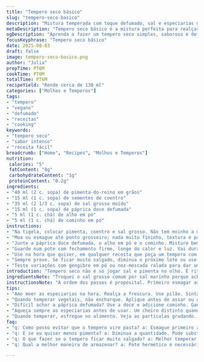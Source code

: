 ```yaml
---
title: "Tempero seco básico"
slug: "tempero-seco-basico"
description: "Mistura temperada com toque defumado, sal e especiarias moídas que realça qualquer prato. Fácil de fazer, dura até três meses em pote fechado. Ideal para quem curte sabor intenso, sem frescura, sem produtos animais ou glúten. Dá pra usar em legumes, proteínas veganas ou carnes, só ajustar o tempo e o calor em cada caso. Troque ingredientes pra variar, acompanha na cozinha com prazer e cuidado."
metaDescription: "Tempero seco básico é a mistura perfeita para realçar qualquer prato com aroma e sabor. Dura até três meses em pote fechado."
ogDescription: "Aprenda a fazer um tempero seco simples, saboroso e defumado; ideal para dar um toque especial em carnes e legumes."
focusKeyphrase: "Tempero seco básico"
date: 2025-08-03
draft: false
image: tempero-seco-basico.png
author: "Julia"
prepTime: PT6M
cookTime: PT0M
totalTime: PT6M
recipeYield: "Rende cerca de 130 ml"
categories: ["Molhos e Temperos"]
tags:
- "tempero"
- "vegano"
- "defumado"
- "receitas"
- "cooking"
keywords:
- "tempero seco"
- "sabor intenso"
- "receita fácil"
breadcrumb: ["Home", "Recipes", "Molhos e Temperos"]
nutrition: 
 calories: "5"
 fatContent: "0g"
 carbohydrateContent: "1g"
 proteinContent: "0.2g"
ingredients:
- "40 ml (2 c. sopa) de pimenta-do-reino em grãos"
- "15 ml (1 c. sopa) de sementes de coentro"
- "35 ml (2 1/3 c. sopa) de sal grosso moído"
- "15 ml (1 c. sopa) de páprica doce defumada"
- "5 ml (1 c. chá) de alho em pó"
- "5 ml (1 c. chá) de cominho em pó"
instructions:
- "Na tigela, colocar pimenta, coentro e sal grosso. Não tem moinho a mão? Um pilão, faca, ou processador ajudam. Coloque aos poucos, atenção para não virar pasta."
- "Moa ou esmague até ponto grosseiro; nada muito fininho, textura é parte do charme. Mantém crocância e aromas que saltam no paladar."
- "Junte a páprica doce defumada, o alho em pó e o cominho. Misture bem com colher ou as mãos - sentindo a textura é fundamental."
- "Guarde num pote com fechamento firme, longe do calor e luz. Vai durar 2 a 3 meses, às vezes até mais, dependendo do clima e cuidados."
- "Use na hora que quiser, em qualquer receita que peça um tempero com personalidade, mas sem complicação. Em carnes, deixar agir pelo menos meia hora; em vegetais, aplicar direto antes de assar para crocância maior."
- "Sempre prove. Se ficar muito salgado, diminua o próximo lote ou use menos na aplicação. Se sentir falta de um torado, dê uma leve tostada nas sementes antes de moer – aroma explode."
- "Teste variações com gengibre em pó ou noz-moscada ralada para dar um toque diferente e inesperado."
introduction: "Tempero seco não é só jogar sal e pimenta no olho. É ritmo, crocância, cheiro que abre a cozinha. Já fiz umas dez versões dessa mistura, aprendi que textura faz diferença; muito fininho vira pó, perde personalidade. A combinação de pimenta e coentro moídos na hora desperta um aroma que só quem cozinha sabe reconhecer. Tem paprika doce defumada que vira herói escondido, aquele brilho vermelho e sabor marcante. Alho em pó, cominho, toque final que traz complexidade sem precisar de frescura. Guardar bem é desafio. Um pote hermético é parceiro de longa data. Não gostam de pimenta? Reduza, substitua por açafrão ou ervas secas. O legal é experimentar, porque cada uso muda o papo, do feijão à proteína vegetal. Calor importa: o cheiro quando tosta muda tudo, e o sal ajuda a destacar cada passo. Aprendi porque perdi pratos por exagerar no sal, e também pela falta dele. Agora: testar e sentir, não tem mágica melhor."
ingredientsNote: "Troquei o sal grosso comum por sal marinho porque acho que destaca mais o sabor, mas isso é gosto. A páprica aqui é doce defumada, bem diferente da normal, que você encontra com facilidade em lojas de temperos ou mercados bem abastecidos - se não achar, substitua por páprica normal e uma pitada de cominho, já que ele acrescenta uma profundidade terrosa que o defumado dá. Pimenta-do-reino na medida menor que a original porque a pimenta brasileira costuma ser mais pungente. Cominho adiciona um aroma de especiaria que equilibra o doce do paprika. Alho em pó é mais prático que pó de cebola, que usei antes e achei que na mistura perde a força e fica meio áspero ao mastigar. Gosto de usar especiarias inteiras pra moer, fica mais vibrante e fresco. Dica: comprar especiarias a granel, tostar um pouco antes de moer realça o aroma, e a textura faz diferença pro tempero pegar melhor nos alimentos. Se quiser um toque mais cítrico, na próxima vez subtraia um pouco do cominho e inclua raspas de limão desidratadas – experiência pessoal que funciona na carne e vegetal."
instructionsNote: "A ordem dos passos é proposital. Primeiro esmagar as maiores, as sementes, para não virar pasta ou farinha que não tem graça. Usar pilão ajuda a sentir o ponto da mistura. Misturar os pós último evita que fiquem embolotados. Não moer tudo junto porque perde a textura tão importante para pegar nos ingredientes quando temperar. Guardar logo que pronta, evitar a umidade que mata sabor e textura. Cada vez que abre o pote o contato com ar e umidade pode acelerar a perda de aromas, então melhor um pote pequeno, que acabe rápido. Na hora de usar, esfregar no alimento para a crocância aderir – tempere com as mãos limpas e observe as partículas grudando. Se depois do tempo a mistura não estiver com cheiro forte, é bom tostar levemente as sementes antes, sem queimar – som do estouro já indica. Errar no sal? Melhor colocar após o cozimento para ajustar que na mistura, que fica difícil retirar. Consistência não pode ficar nem fina nem grosseira demais, textura é a alma do negócio. Engana muita gente, mas o vegetal temperado precisa de menos tempo que proteína animal para não queimar, o que demanda atenção e refino na aplicação."
tips:
- "Amo moer as especiarias na hora. Realça a frescura. Use pilão. Sinta a textura. É diferente de comprar já moído. Frescor é tudo na cozinha. Tostar levemente as sementes antes, ah, faz diferença. Aroma explode. Dica: moagem grosseira garante que o tempero grude bem nos alimentos."
- "Quando temperar vegetais, não encharque. Aplique antes de assar ou grelhar. Crocância é a chave. Carnes, deixar descansar meia hora pra absorver bem. Não exagere no sal. O equilíbrio é essencial. Se errar, fácil, ajuste na próxima leva. Aprendi a lição com pratos excessivamente salgados."
- "Difícil achar a páprica defumada? Use a doce e adicione cominho. Ganha sabor terroso. O alho em pó também é prático, não deixa a mistura áspera como cebola. A consistência? Nem muito fina, nem muito grosseira. Textura é a alma do tempero."
- "Aqueça sempre as especiarias antes de usar. Um cheiro distinto quando tosta muda a experiência. E cuidado com o armazenamento. Um pote hermético é vital para conservar. Se abrir muito, o aroma se vai. Melhor usar potes pequenos, assim acaba rápido."
- "Quando temperar, esfregue no alimento. Veja as partículas grudando. Muito importante. Temperar com mãos limpas; observe cada detalhe. Se a mistura não cheirar quando abrir o pote, toste as sementes um pouco. Não queime, só lembre do som do estouro. É uma dica valiosa."
faq:
- "q: Como posso evitar que o tempero vire pasta? a: Esmague primeiro as sementes maiores. Usar pilão ajuda. Não misture tudo junto. Moagem grosseira mantém a textura. Mais sabor."
- "q: E se eu quiser menos pimenta? a: Diminua a quantidade. Pode substituir por açafrão ou ervas secas. Cada um escolhe o que agrada. Experimenta, vai testando."
- "q: O que fazer se o tempero ficar muito salgado? a: Melhor temperar depois. É mais fácil. Sal em excesso pode arruinar a mistura. Menos risco num ajuste final. Use com cuidado."
- "q: Qual a melhor maneira de armazenar? a: Pote hermético é necessário. Umidade e calor podem estragar. Cubra bem. Pequeninos são melhores, menos ar entra. Vão salvar seu sabor."

---
```

